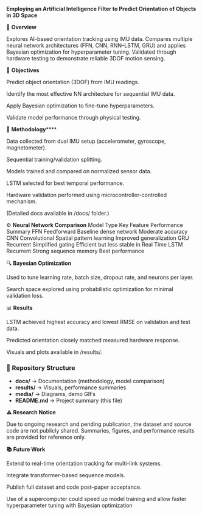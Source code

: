**Employing an Artificial Intelligence Filter to Predict Orientation of Objects in 3D Space**

📘 **Overview**

Explores AI-based orientation tracking using IMU data.
Compares multiple neural network architectures (FFN, CNN, RNN–LSTM, GRU) and applies Bayesian optimization for hyperparameter tuning.
Validated through hardware testing to demonstrate reliable 3DOF motion sensing.

🎯 **Objectives**

Predict object orientation (3DOF) from IMU readings.

Identify the most effective NN architecture for sequential IMU data.

Apply Bayesian optimization to fine-tune hyperparameters.

Validate model performance through physical testing.

🧩 **Methodology******

Data collected from dual IMU setup (accelerometer, gyroscope, magnetometer).

Sequential training/validation splitting.

Models trained and compared on normalized sensor data.

LSTM selected for best temporal performance.

Hardware validation performed using microcontroller-controlled mechanism.

(Detailed docs available in /docs/ folder.)

⚙️ **Neural Network Comparison**
Model	     Type	            Key Feature	                Performance Summary
FFN	    Feedforward	    Baseline dense network	    Moderate accuracy
CNN	    Convolutional	  Spatial pattern learning	  Improved generalization
GRU	    Recurrent	      Simplified gating	          Efficient but less stable in Real Time
LSTM	  Recurrent	      Strong sequence memory	    Best performance

🔍 **Bayesian Optimization**

Used to tune learning rate, batch size, dropout rate, and neurons per layer.

Search space explored using probabilistic optimization for minimal validation loss.

📊 **Results**

LSTM achieved highest accuracy and lowest RMSE on validation and test data.

Predicted orientation closely matched measured hardware response.

Visuals and plots available in /results/.

### 🧾 Repository Structure

- **docs/** → Documentation (methodology, model comparison)  
- **results/** → Visuals, performance summaries  
- **media/** → Diagrams, demo GIFs  
- **README.md** → Project summary (this file)


**⚠️ Research Notice**

Due to ongoing research and pending publication, the dataset and source code are not publicly shared.
Summaries, figures, and performance results are provided for reference only.

**📚 Future Work**

Extend to real-time orientation tracking for multi-link systems.

Integrate transformer-based sequence models.

Publish full dataset and code post–paper acceptance.

Use of a supercomputer could speed up model training and allow faster hyperparameter tuning with Bayesian optimization
